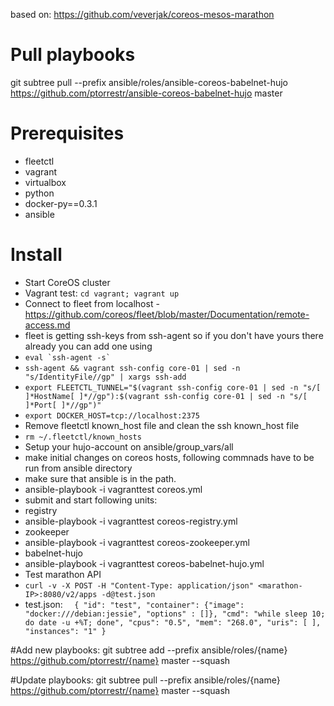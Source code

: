 based on: https://github.com/veverjak/coreos-mesos-marathon

# Pull playbooks
git subtree pull --prefix ansible/roles/ansible-coreos-babelnet-hujo https://github.com/ptorrestr/ansible-coreos-babelnet-hujo master

# Prerequisites

- fleetctl
- vagrant
- virtualbox
- python
 - docker-py==0.3.1
 - ansible

# Install

 - Start CoreOS cluster
  - Vagrant test: ``cd vagrant; vagrant up``
 - Connect to fleet from localhost - https://github.com/coreos/fleet/blob/master/Documentation/remote-access.md
  - fleet is getting ssh-keys from ssh-agent so if you don't have yours there already you can add one using
  - ``eval `ssh-agent -s` ``
  - ``ssh-agent && vagrant ssh-config core-01 | sed -n "s/IdentityFile//gp" | xargs ssh-add``
  - ``export FLEETCTL_TUNNEL="$(vagrant ssh-config core-01 | sed -n "s/[ ]*HostName[ ]*//gp"):$(vagrant ssh-config core-01 | sed -n "s/[ ]*Port[ ]*//gp")"``
  - ``export DOCKER_HOST=tcp://localhost:2375``
 - Remove fleetctl known\_host file and clean the ssh known\_host file
  - ``rm ~/.fleetctl/known_hosts`` 
 - Setup your hujo-account on ansible/group\_vars/all
 - make initial changes on coreos hosts, following commnads have to be run from ansible directory
  - make sure that ansible is in the path.
  - ansible-playbook -i vagranttest coreos.yml
 - submit and start following units:
  - registry
   - ansible-playbook -i vagranttest coreos-registry.yml
  - zookeeper
   - ansible-playbook -i vagranttest coreos-zookeeper.yml
  - babelnet-hujo
   - ansible-playbook -i vagranttest coreos-babelnet-hujo.yml
 - Test marathon API
  - ``curl -v -X POST -H "Content-Type: application/json" <marathon-IP>:8080/v2/apps -d@test.json``
  - test.json:
``	{
	"id": "test",
	"container": {"image": "docker:///debian:jessie", "options" : []},
	"cmd": "while sleep 10; do date -u +%T; done",
	"cpus": "0.5",
	"mem": "268.0",
		"uris": [ ],
		"instances": "1"
	}``

#Add new playbooks:
git subtree add --prefix ansible/roles/{name} https://github.com/ptorrestr/{name} master --squash

#Update playbooks:
git subtree pull --prefix ansible/roles/{name} https://github.com/ptorrestr/{name} master --squash
